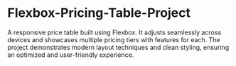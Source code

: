 # Flexbox-Pricing-Table-Project
A responsive price table built using Flexbox. It adjusts seamlessly across devices and showcases multiple pricing tiers with features for each. The project demonstrates modern layout techniques and clean styling, ensuring an optimized and user-friendly experience.
